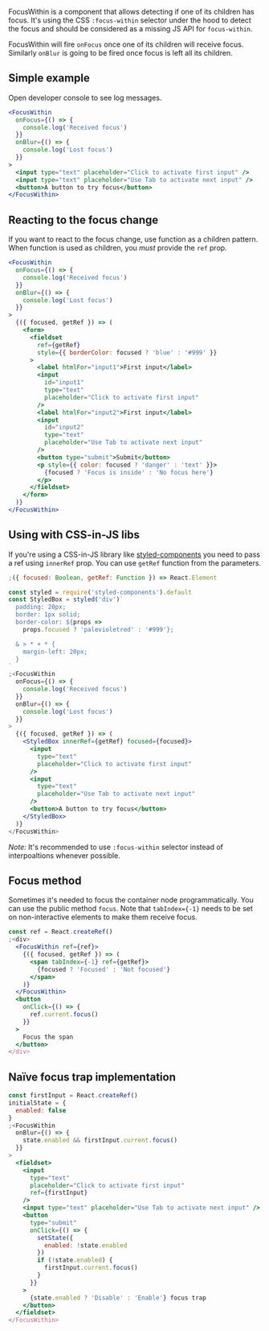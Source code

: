 FocusWithin is a component that allows detecting if one of its children has focus. It's using the CSS `:focus-within` selector under the hood to detect the focus and should be considered as a missing JS API for `focus-within`.

FocusWithin will fire `onFocus` once one of its children will receive focus. Similarly `onBlur` is going to be fired once focus is left all its children.

## Simple example

Open developer console to see log messages.

```jsx harmony
<FocusWithin
  onFocus={() => {
    console.log('Received focus')
  }}
  onBlur={() => {
    console.log('Lost focus')
  }}
>
  <input type="text" placeholder="Click to activate first input" />
  <input type="text" placeholder="Use Tab to activate next input" />
  <button>A button to try focus</button>
</FocusWithin>
```

## Reacting to the focus change

If you want to react to the focus change, use function as a children pattern. When function is used as children, you _must_ provide the `ref` prop.

```jsx harmony
<FocusWithin
  onFocus={() => {
    console.log('Received focus')
  }}
  onBlur={() => {
    console.log('Lost focus')
  }}
>
  {({ focused, getRef }) => (
    <form>
      <fieldset
        ref={getRef}
        style={{ borderColor: focused ? 'blue' : '#999' }}
      >
        <label htmlFor="input1">First input</label>
        <input
          id="input1"
          type="text"
          placeholder="Click to activate first input"
        />
        <label htmlFor="input2">First input</label>
        <input
          id="input2"
          type="text"
          placeholder="Use Tab to activate next input"
        />
        <button type="submit">Submit</button>
        <p style={{ color: focused ? 'danger' : 'text' }}>
          {focused ? 'Focus is inside' : 'No focus here'}
        </p>
      </fieldset>
    </form>
  )}
</FocusWithin>
```

## Using with CSS-in-JS libs

If you're using a CSS-in-JS library like [styled-components](https://www.styled-components.com) you need to pass a ref using `innerRef` prop. You can use `getRef` function from the parameters.

```js static
;({ focused: Boolean, getRef: Function }) => React.Element
```

```jsx harmony
const styled = require('styled-components').default
const StyledBox = styled('div')`
  padding: 20px;
  border: 1px solid;
  border-color: ${props =>
    props.focused ? 'palevioletred' : '#999'};

  & > * + * {
    margin-left: 20px;
  }
`
;<FocusWithin
  onFocus={() => {
    console.log('Received focus')
  }}
  onBlur={() => {
    console.log('Lost focus')
  }}
>
  {({ focused, getRef }) => (
    <StyledBox innerRef={getRef} focused={focused}>
      <input
        type="text"
        placeholder="Click to activate first input"
      />
      <input
        type="text"
        placeholder="Use Tab to activate next input"
      />
      <button>A button to try focus</button>
    </StyledBox>
  )}
</FocusWithin>
```

_Note:_ It's recommended to use `:focus-within` selector instead of interpoaltions whenever possible.

## Focus method

Sometimes it's needed to focus the container node programmatically. You can use the public method `focus`. Note that `tabIndex={-1}` needs to be set on non-interactive elements to make them receive focus.

```jsx harmony
const ref = React.createRef()
;<div>
  <FocusWithin ref={ref}>
    {({ focused, getRef }) => (
      <span tabIndex={-1} ref={getRef}>
        {focused ? 'Focused' : 'Not focused'}
      </span>
    )}
  </FocusWithin>
  <button
    onClick={() => {
      ref.current.focus()
    }}
  >
    Focus the span
  </button>
</div>
```

## Naïve focus trap implementation

```jsx harmony
const firstInput = React.createRef()
initialState = {
  enabled: false
}
;<FocusWithin
  onBlur={() => {
    state.enabled && firstInput.current.focus()
  }}
>
  <fieldset>
    <input
      type="text"
      placeholder="Click to activate first input"
      ref={firstInput}
    />
    <input type="text" placeholder="Use Tab to activate next input" />
    <button
      type="submit"
      onClick={() => {
        setState({
          enabled: !state.enabled
        })
        if (!state.enabled) {
          firstInput.current.focus()
        }
      }}
    >
      {state.enabled ? 'Disable' : 'Enable'} focus trap
    </button>
  </fieldset>
</FocusWithin>
```
